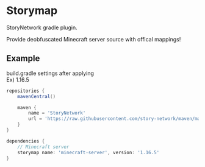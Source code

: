 # Storymap
StoryNetwork gradle plugin.  

Provide deobfuscated Minecraft server source with offical mappings!

## Example
build.gradle settings after applying  
Ex) 1.16.5
```groovy
repositories {
    mavenCentral()

    maven {
        name = 'StoryNetwork'
        url = 'https://raw.githubusercontent.com/story-network/maven/master/'
    }
}

dependencies {
    // Minecraft server
    storymap name: 'minecraft-server', version: '1.16.5'
}
```
